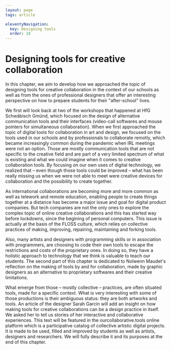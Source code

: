 ```yaml
---
layout: page
tags: article

eleventyNavigation:
  key: Designing tools
  order: 18
---
```


# Designing tools for creative collaboration

In this chapter, we aim to develop how we approached the topic of designing tools for creative collaboration in the context of our schools as well as from the ones of professional designers that offer an interesting perspective on how to prepare students for their "after-school" lives.

We first will look back at two of the workshops that happened at HfG Schwäbisch Gmünd, which focused on the design of alternative communication tools and their interfaces (video-call softwares and mouse pointers for simultaneous collaboration). When we first approached the topic of digital tools for collaboration in art and design, we focused on the tools used in our schools and by professionals to collaborate remotly, which became increasingly common during the pandemic when IRL meetings were not an option. Those are mostly communication tools that are not specific to the creative field and are part of a very limited spectrum of what is existing and what we could imagine when it comes to creative collaboration tools. By focusing on our own uses of digital technology, we realized that – even though those tools could be improved – what has been really missing us when we were not able to meet were creative devices for collaboration and the possibility to create together.

As international collaborations are becoming more and more common as well as telework and remote education, enabling people to create things together at a distance has become a major issue and goal for digital product companies. But tech companies are not the only ones to explore the complex topic of online creative collaborations and this has started way before lockdowns, since the begining of personal computers. This issue is actually at the basis of the FLOSS culture, which relies on collective practices of making, improving, repairing, maintaining and forking tools. 

Also, many artists and designers with programming skills or in association with programmers, are choosing to code their own tools to escape the restrictions and costs of the proprietary ones. In doing so, they have a holistic approach to technology that we think is valuable to teach our students. The second part of this chapter is dedicated to Nolwenn Maudet's reflection on the making of tools by and for collaboration, made by graphic designers as an alternative to proprietary softwares and their creative limitations. 

What emerge from those – mostly collective – practices, are often situated tools, made for a specific context. What is very interesting with some of those productions is their ambiguous status: they are both artworks and tools. An article of the designer Sarah Garcin will add an insight on how making tools for creative collaborations can be a design practice in itself. We asked her to tell us stories of her interactive and collaborative experiences. This text will be featured in the ourcollaborative.tools online platform which is a participative catalog of collective artistic digital projects. It is made to be used, filled and improved by students as well as artists, designers and researchers. We will fully describe it and its purposes at the end of this chapter.

